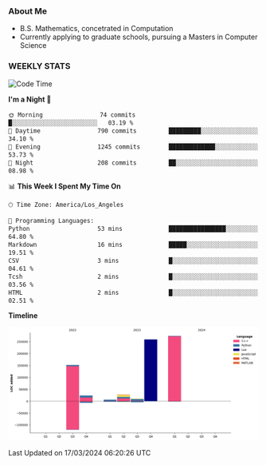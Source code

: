 ### About Me

- B.S. Mathematics, concetrated in Computation
- Currently applying to graduate schools, pursuing a Masters in Computer Science


### WEEKLY STATS
<!--START_SECTION:waka-->
![Code Time](http://img.shields.io/badge/Code%20Time-53%20hrs%205%20mins-blue)

**I'm a Night 🦉** 

```text
🌞 Morning                74 commits          █░░░░░░░░░░░░░░░░░░░░░░░░   03.19 % 
🌆 Daytime                790 commits         █████████░░░░░░░░░░░░░░░░   34.10 % 
🌃 Evening                1245 commits        █████████████░░░░░░░░░░░░   53.73 % 
🌙 Night                  208 commits         ██░░░░░░░░░░░░░░░░░░░░░░░   08.98 % 
```


📊 **This Week I Spent My Time On** 

```text
🕑︎ Time Zone: America/Los_Angeles

💬 Programming Languages: 
Python                   53 mins             ████████████████░░░░░░░░░   64.80 % 
Markdown                 16 mins             █████░░░░░░░░░░░░░░░░░░░░   19.51 % 
CSV                      3 mins              █░░░░░░░░░░░░░░░░░░░░░░░░   04.61 % 
Tcsh                     2 mins              █░░░░░░░░░░░░░░░░░░░░░░░░   03.56 % 
HTML                     2 mins              █░░░░░░░░░░░░░░░░░░░░░░░░   02.51 % 
```

**Timeline**

![Lines of Code chart](https://raw.githubusercontent.com/nickocruzm/nickocruzm/main/assets/bar_graph.png)


 Last Updated on 17/03/2024 06:20:26 UTC
<!--END_SECTION:waka-->
